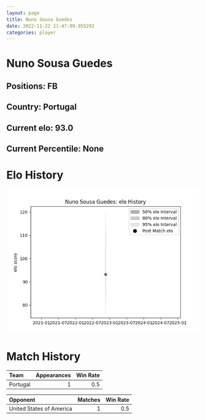 ```yaml
---  
layout: page  
title: Nuno Sousa Guedes  
date: 2022-11-22 11:47:09.955292  
categories: player  
---
```

# Nuno Sousa Guedes

## Positions: FB

## Country: Portugal

## Current elo: 93.0

## Current Percentile: None

# Elo History


![elo history](history_NunoSousaGuedes.png)
# Match History


| Team     |   Appearances |   Win Rate |
|:---------|--------------:|-----------:|
| Portugal |             1 |        0.5 |

| Opponent                 |   Matches |   Win Rate |
|:-------------------------|----------:|-----------:|
| United States of America |         1 |        0.5 |